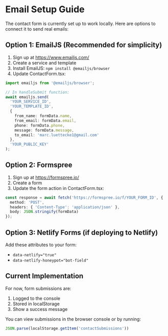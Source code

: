 # Email Setup Guide

The contact form is currently set up to work locally. Here are options to connect it to send real emails:

## Option 1: EmailJS (Recommended for simplicity)

1. Sign up at https://www.emailjs.com/
2. Create a service and template
3. Install EmailJS: `npm install @emailjs/browser`
4. Update ContactForm.tsx:

```typescript
import emailjs from '@emailjs/browser';

// In handleSubmit function:
await emailjs.send(
  'YOUR_SERVICE_ID',
  'YOUR_TEMPLATE_ID',
  {
    from_name: formData.name,
    from_email: formData.email,
    phone: formData.phone,
    message: formData.message,
    to_email: 'marc.luettecke1@gmail.com'
  },
  'YOUR_PUBLIC_KEY'
);
```

## Option 2: Formspree

1. Sign up at https://formspree.io/
2. Create a form
3. Update the form action in ContactForm.tsx:

```typescript
const response = await fetch('https://formspree.io/f/YOUR_FORM_ID', {
  method: 'POST',
  headers: { 'Content-Type': 'application/json' },
  body: JSON.stringify(formData)
});
```

## Option 3: Netlify Forms (if deploying to Netlify)

Add these attributes to your form:
- `data-netlify="true"`
- `data-netlify-honeypot="bot-field"`

## Current Implementation

For now, form submissions are:
1. Logged to the console
2. Stored in localStorage
3. Show a success message

You can view submissions in the browser console or by running:
```javascript
JSON.parse(localStorage.getItem('contactSubmissions'))
```